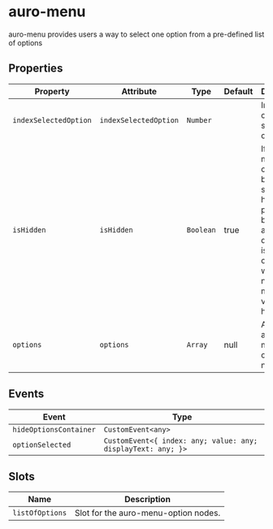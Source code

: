# auro-menu

auro-menu provides users a way to select one option from a pre-defined list of options

## Properties

| Property              | Attribute             | Type      | Default | Description                                      |
|-----------------------|-----------------------|-----------|---------|--------------------------------------------------|
| `indexSelectedOption` | `indexSelectedOption` | `Number`  |         | Index of the currently selected option.          |
| `isHidden`            | `isHidden`            | `Boolean` | true    | If the auro-menu is currently being shown or hidden, perhaps because auro-dropdown is controlling whether or not auro-menu is visible or hidden. |
| `options`             | `options`             | `Array`   | null    | Array of auro-menu-option nodes.                 |

## Events

| Event                  | Type                                             |
|------------------------|--------------------------------------------------|
| `hideOptionsContainer` | `CustomEvent<any>`                               |
| `optionSelected`       | `CustomEvent<{ index: any; value: any; displayText: any; }>` |

## Slots

| Name            | Description                          |
|-----------------|--------------------------------------|
| `listOfOptions` | Slot for the auro-menu-option nodes. |
